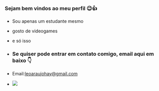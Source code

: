 ### Sejam bem vindos ao meu perfil 😉👍

- Sou apenas um estudante mesmo
- gosto de videogames
- e só isso

- ### Se quiser pode entrar em contato comigo, email aqui em baixo 👇
- Email:leoaraujohay@gmail.com

- ![](![image](https://github.com/user-attachments/assets/0675cf4d-a2fb-42f3-b505-db7e928dfb20)
)
